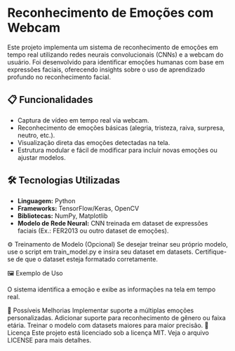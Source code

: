 # Reconhecimento de Emoções com Webcam

Este projeto implementa um sistema de reconhecimento de emoções em tempo real utilizando redes neurais convolucionais (CNNs) e a webcam do usuário. Foi desenvolvido para identificar emoções humanas com base em expressões faciais, oferecendo insights sobre o uso de aprendizado profundo no reconhecimento facial.

## 📋 Funcionalidades

- Captura de vídeo em tempo real via webcam.
- Reconhecimento de emoções básicas (alegria, tristeza, raiva, surpresa, neutro, etc.).
- Visualização direta das emoções detectadas na tela.
- Estrutura modular e fácil de modificar para incluir novas emoções ou ajustar modelos.

## 🛠️ Tecnologias Utilizadas

- **Linguagem:** Python
- **Frameworks:** TensorFlow/Keras, OpenCV
- **Bibliotecas:** NumPy, Matplotlib
- **Modelo de Rede Neural:** CNN treinada em dataset de expressões faciais (Ex.: FER2013 ou outro dataset de emoções).

⚙️ Treinamento de Modelo (Opcional)
Se desejar treinar seu próprio modelo, use o script em train_model.py e insira seu dataset em datasets. Certifique-se de que o dataset esteja formatado corretamente.

🖼️ Exemplo de Uso

O sistema identifica a emoção e exibe as informações na tela em tempo real.

🧪 Possíveis Melhorias
Implementar suporte a múltiplas emoções personalizadas.
Adicionar suporte para reconhecimento de gênero ou faixa etária.
Treinar o modelo com datasets maiores para maior precisão.
📝 Licença
Este projeto está licenciado sob a licença MIT. Veja o arquivo LICENSE para mais detalhes.

